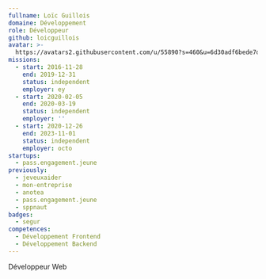 ```yaml
---
fullname: Loïc Guillois
domaine: Développement
role: Développeur
github: loicguillois
avatar: >-
  https://avatars2.githubusercontent.com/u/55890?s=460&u=6d30adf6bede7d90474e82023d1947aabedd5635&v=4
missions:
  - start: 2016-11-28
    end: 2019-12-31
    status: independent
    employer: ey
  - start: 2020-02-05
    end: 2020-03-19
    status: independent
    employer: ''
  - start: 2020-12-26
    end: 2023-11-01
    status: independent
    employer: octo
startups:
  - pass.engagement.jeune
previously:
  - jeveuxaider
  - mon-entreprise
  - anotea
  - pass.engagement.jeune
  - sppnaut
badges:
  - segur
competences:
  - Développement Frontend
  - Développement Backend
---
```



Développeur Web
